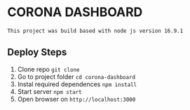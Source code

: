 # CORONA DASHBOARD

    This project was build based with node js version 16.9.1

## Deploy Steps

1. Clone repo
   `git clone `
2. Go to project folder
   `cd corona-dashboard`
3. Instal required dependences
   `npm install`
4. Start server
    `npm start`
5. Open browser on `http://localhost:3000`
